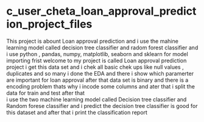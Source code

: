 # c_user_cheta_loan_approval_prediction_project_files
This project is abount Loan approval prediction and i use the mahine learning model called decision tree classifier and radom forest classifier and i use python , pandas, numpy, matplotlib, seaborn and sklearn for model importing 
frist welcome to my project is called Loan approval prediction project
i get this data set and i chek all basic chek ups like null values , duplicates and so many 
i done the EDA and there i show which paramerter are important for loan approval
after that data set is binary and there is a encoding problem thats why i incode some columns 
and ater that i split the data for train and test after that\
i use the two machine learning model called Decision tree classifier and Random forese classifier 
and i predict the decision tree classifier is good for this dataset 
and after that i print the classification report 
